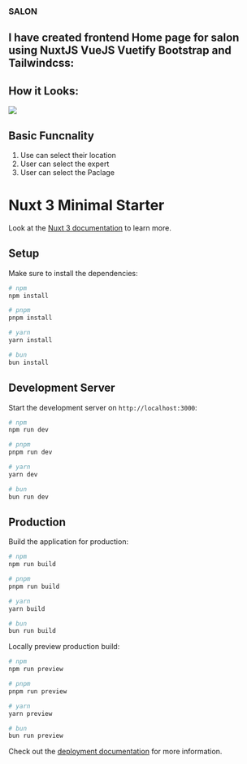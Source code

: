 
### SALON

## I have created frontend Home page for salon using NuxtJS VueJS Vuetify Bootstrap and Tailwindcss:
<h2>How it Looks:</h2> 

![](https://github.com/shashwat993/salon/blob/main/salongif.gif)

<h2>Basic Funcnality</h2>
<ol>
  <li>Use can select their location </li>
  <li>User can select the expert</li>
  <li>User can select the Paclage</li>
</ol>








# Nuxt 3 Minimal Starter

Look at the [Nuxt 3 documentation](https://nuxt.com/docs/getting-started/introduction) to learn more.

## Setup

Make sure to install the dependencies:

```bash
# npm
npm install

# pnpm
pnpm install

# yarn
yarn install

# bun
bun install
```

## Development Server

Start the development server on `http://localhost:3000`:

```bash
# npm
npm run dev

# pnpm
pnpm run dev

# yarn
yarn dev

# bun
bun run dev
```

## Production

Build the application for production:

```bash
# npm
npm run build

# pnpm
pnpm run build

# yarn
yarn build

# bun
bun run build
```

Locally preview production build:

```bash
# npm
npm run preview

# pnpm
pnpm run preview

# yarn
yarn preview

# bun
bun run preview
```

Check out the [deployment documentation](https://nuxt.com/docs/getting-started/deployment) for more information.
